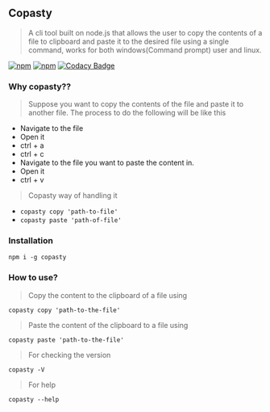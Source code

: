 ## Copasty
>A cli tool built on node.js that allows the user to copy the contents of a file to clipboard and paste it to the desired file using a single command, works for both windows(Command prompt) user and linux.

[![npm](https://img.shields.io/npm/dm/copasty.svg?style=flat-square)](https://www.npmjs.com/package/copasty)
[![npm](https://img.shields.io/npm/v/copasty.svg?style=flat-square)](https://www.npmjs.com/package/copasty)
[![Codacy Badge](https://api.codacy.com/project/badge/Grade/fa54fa38100448f292447ba994499414)](https://www.codacy.com/app/aayush1408/Copasty?utm_source=github.com&amp;utm_medium=referral&amp;utm_content=aayush1408/Copasty&amp;utm_campaign=Badge_Grade)

### Why copasty??

>Suppose you want to copy the contents of the file and paste it to another file. The process to do the following will be like this

- Navigate to the file
- Open it
- ctrl + a
- ctrl + c
- Navigate to the file you want to paste the content in.
- Open it
- ctrl + v

> Copasty way of handling it

- ```copasty copy 'path-to-file'```
- ```copasty paste 'path-of-file'```


### Installation
```npm i -g copasty```

### How to use?

>Copy the content to the clipboard of a file using 
```
copasty copy 'path-to-the-file'
```

>Paste the content of the clipboard to a file using 
```
copasty paste 'path-to-the-file'
```

>For checking the version
```
copasty -V
```

>For help
```
copasty --help
```
